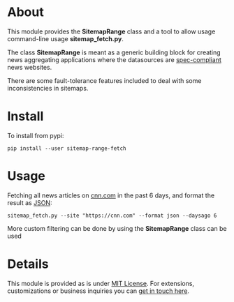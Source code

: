 About
=====

This module provides the **SitemapRange** class and a tool to allow usage
command-line usage **sitemap_fetch.py**.

The class **SitemapRange** is meant as a generic building block for creating
news aggregating applications where the datasources are [spec-compliant](https://www.sitemaps.org/protocol.html) news websites.

There are some fault-tolerance features included to deal with some inconsistencies in sitemaps.

Install
=======

To install from pypi:

    pip install --user sitemap-range-fetch


Usage
=====

Fetching all news articles on [cnn.com](http://cnn.com) in the past 6 days, and format the result as [JSON](https://en.wikipedia.org/wiki/JSON):

    sitemap_fetch.py --site "https://cnn.com" --format json --daysago 6

More custom filtering can be done by using the **SitemapRange** class can be used

Details
=======

This module is provided as is under [MIT License](https://opensource.org/licenses/MIT).
For extensions, customizations or business inquiries you can [get in touch here](mailto:business@garage-coding.com).
